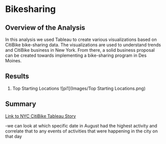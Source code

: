 # Bikesharing

## Overview of the Analysis 
In this analysis we used Tableau to create various visualizations based on CitiBike bike-sharing data. The visualizations are used to understand trends and CitiBike business in New York. From there, a solid business proposal can be created towards implementing a bike-sharing program in Des Moines. 

## Results 

1) Top Starting Locations
![pi1](Images/Top Starting Locations.png)

## Summary 

[Link to NYC CitiBike Tableau Story](https://public.tableau.com/shared/G9HHDW6Y9?:display_count=n&:origin=viz_share_link)

-we can look at which specific date in August had the highest activity and correlate that to any events of activities that were happening in the city on that day
